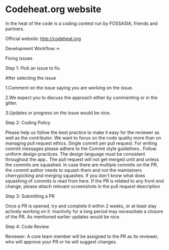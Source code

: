 # Codeheat.org website

In the heat of the code is a coding contest run by FOSSASIA, friends and partners.

Official website: http://codeheat.org

Development Workflow:->

Fixing issues

Step 1: Pick an issue to fix.

After selecting the issue

1.Comment on the issue saying you are working on the issue.

2.We expect you to discuss the approach either by commenting or in the gitter.

3.Updates or progress on the issue would be nice.

Step 2: Coding Policy

Please help us follow the best practice to make it easy for the reviewer as well as the contributor. We want to focus on the code quality more than on managing pull request ethics.
Single commit per pull request.
For writing commit messages please adhere to the Commit style guidelines..
Follow uniform design practices. The design language must be consistent throughout the app..
The pull request will not get merged until and unless the commits are squashed. In case there are multiple commits on the PR, the commit author needs to squash them and not the maintainers cherrypicking and merging squashes.
If you don't know what does squashing of commits is read from here.
If the PR is related to any front end change, please attach relevant screenshots in the pull request description

Step 3: Submitting a PR

Once a PR is opened, try and complete it within 2 weeks, or at least stay actively working on it. Inactivity for a long period may necessitate a closure of the PR. As mentioned earlier updates would be nice.

Step 4: Code Review

Reviewer: A core team member will be assigned to the PR as its reviewer, who will approve your PR or he will suggest changes.
